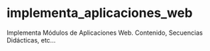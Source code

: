 # implementa_aplicaciones_web
Implementa Módulos de Aplicaciones Web. Contenido, Secuencias Didácticas, etc...
